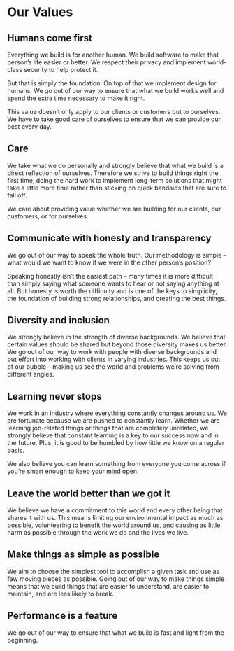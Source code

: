 # Our Values

## Humans come first
Everything we build is for another human. We build software to make that person’s life easier or better. We respect their privacy and implement world-class security to help protect it.

But that is simply the foundation. On top of that we implement design for humans. We go out of our way to ensure that what we build works well and spend the extra time necessary to make it right.

This value doesn’t only apply to our clients or customers but to ourselves.  We have to take good care of ourselves to ensure that we can provide our best every day.

## Care
We take what we do personally and strongly believe that what we build is a direct reflection of ourselves. Therefore we strive to build things right the first time, doing the hard work to implement long-term solutions that might take a little more time rather than sticking on quick bandaids that are sure to fall off.

We care about providing value whether we are building for our clients, our customers, or for ourselves.

## Communicate with honesty and transparency
We go out of our way to speak the whole truth. Our methodology is simple – what would we want to know if we were in the other person’s position?

Speaking honestly isn’t the easiest path – many times it is more difficult than simply saying what someone wants to hear or not saying anything at all. But honesty is worth the difficulty and is one of the keys to simplicity, the foundation of building strong relationships, and creating the best things.

## Diversity and inclusion
We strongly believe in the strength of diverse backgrounds. We believe that certain values should be shared but beyond those diversity makes us better. We go out of our way to work with people with diverse backgrounds and put effort into working with clients in varying industries. This keeps us out of our bubble – making us see the world and problems we’re solving from different angles.

## Learning never stops 
We work in an industry where everything constantly changes around us. We are fortunate because we are pushed to constantly learn. Whether we are learning job-related things or things that are completely unrelated, we strongly believe that constant learning is a key to our success now and in the future. Plus, it is good to be humbled by how little we know on a regular basis.

We also believe you can learn something from everyone you come across if you’re smart enough to keep your mind open.

## Leave the world better than we got it
We believe we have a commitment to this world and every other being that shares it with us. This means limiting our environmental impact as much as possible, volunteering to benefit the world around us, and causing as little harm as possible through the work we do and the lives we live.

## Make things as simple as possible
We aim to choose the simplest tool to accomplish a given task and use as few moving pieces as possible. Going out of our way to make things simple means that we build things that are easier to understand, are easier to maintain, and are less likely to break.

## Performance is a feature
We go out of our way to ensure that what we build is fast and light from the beginning.  
